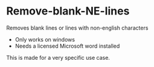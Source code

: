 # Remove-blank-NE-lines
Removes blank lines or lines with non-english characters
- Only works on windows
- Needs a licensed Microsoft word installed

This is made for a very specific use case.
